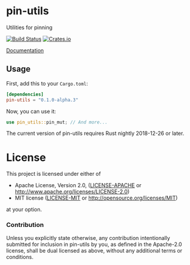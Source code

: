 # pin-utils

Utilities for pinning

[![Build Status](https://travis-ci.org/rust-lang-nursery/pin-utils.svg?branch=master)](https://travis-ci.org/rust-lang-nursery/pin-utils)
[![Crates.io](https://img.shields.io/crates/v/pin-utils.svg)](https://crates.io/crates/pin-utils)

[Documentation](https://docs.rs/pin-utils)

## Usage

First, add this to your `Cargo.toml`:

```toml
[dependencies]
pin-utils = "0.1.0-alpha.3"
```

Now, you can use it:

```rust
use pin_utils::pin_mut; // And more...
```

The current version of pin-utils requires Rust nightly 2018-12-26 or later.

# License

This project is licensed under either of

 * Apache License, Version 2.0, ([LICENSE-APACHE](LICENSE-APACHE) or
   http://www.apache.org/licenses/LICENSE-2.0)
 * MIT license ([LICENSE-MIT](LICENSE-MIT) or
   http://opensource.org/licenses/MIT)

at your option.

### Contribution

Unless you explicitly state otherwise, any contribution intentionally submitted
for inclusion in pin-utils by you, as defined in the Apache-2.0 license, shall be
dual licensed as above, without any additional terms or conditions.
